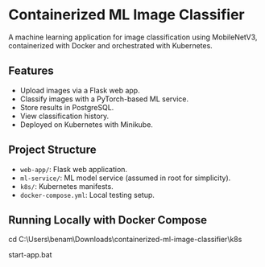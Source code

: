 # Containerized ML Image Classifier

A machine learning application for image classification using MobileNetV3, containerized with Docker and orchestrated with Kubernetes.

## Features
- Upload images via a Flask web app.
- Classify images with a PyTorch-based ML service.
- Store results in PostgreSQL.
- View classification history.
- Deployed on Kubernetes with Minikube.

## Project Structure
- `web-app/`: Flask web application.
- `ml-service/`: ML model service (assumed in root for simplicity).
- `k8s/`: Kubernetes manifests.
- `docker-compose.yml`: Local testing setup.

## Running Locally with Docker Compose
cd C:\Users\benam\Downloads\containerized-ml-image-classifier\k8s

start-app.bat
